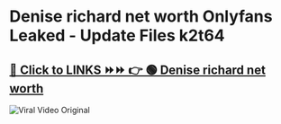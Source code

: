 
 # Denise richard net worth Onlyfans Leaked - Update Files k2t64

## <h2><a href="https://clipsfans.com/Denise_richard_net_worth&ref=git">🔗 Click to LINKS ⏩⏩ 👉 🟢 Denise richard net worth </a></h2>

<a href="https://clipsfans.com/Denise_richard_net_worth&ref=git" rel="nofollow" data-target="animated-image.originalLink"><img src="https://i.ibb.co.com/xMMVF88/686577567.gif" alt="Viral Video Original" style="max-width: 100%; display: inline-block;" data-target="animated-image.originalImage"></a>

